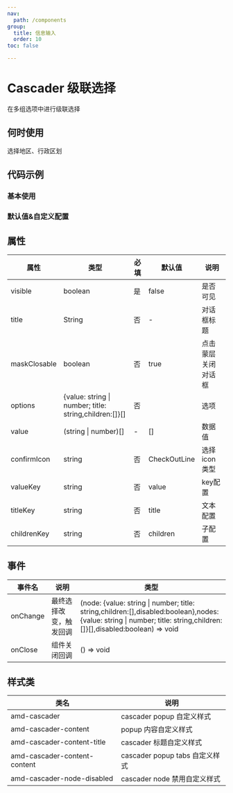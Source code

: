 ```yaml
---
nav:
  path: /components
group:
  title: 信息输入
  order: 10
toc: false

---
```


# Cascader 级联选择
在多组选项中进行级联选择


## 何时使用
选择地区、行政区划
## 代码示例
### 基本使用
<code src='../../demo/pages/Cascader'></code>

### 默认值&自定义配置
<code src='../../demo/pages/CascaderKeysConf'></code>



## 属性 


| 属性 | 类型 | 必填 | 默认值 | 说明 |
| -----|-----|-----|-----|----- |
| visible | boolean | 是 | false | 是否可见 |
| title | String | 否 | - | 对话框标题 |
| maskClosable | boolean | 否 | true | 点击蒙层关闭对话框 |
| options | {value: string \| number; title: string,children:[\]}[] | 否 |  | 选项 |
| value | (string &verbar; number)[] | - | [] | 数据值 |
| confirmIcon | string | 否 | CheckOutLine | 选择icon类型 |
| valueKey | string | 否 | value | key配置 |
| titleKey | string | 否 | title | 文本配置 |
| childrenKey | string | 否 | children | 子配置 |

## 事件
| 事件名 | 说明 | 类型 |
| -----|-----|-----|
| onChange | 最终选择改变，触发回调 | (node: {value: string \| number; title: string,children:[\],disabled:boolean},nodes:{value: string \| number; title: string,children:[\]}[],disabled:boolean) => void|
| onClose | 组件关闭回调	 | () => void |




## 样式类 

| 类名 | 说明 |
| -----|----- |
| amd-cascader | cascader popup  自定义样式|
| amd-cascader-content | popup  内容自定义样式 |
| amd-cascader-content-title | cascader  标题自定义样式 |
| amd-cascader-content-content | cascader popup tabs 自定义样式 |
|amd-cascader-node-disabled| cascader node 禁用自定义样式


